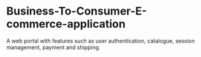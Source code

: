 # Business-To-Consumer-E-commerce-application
A web portal with features such as user authentication, catalogue, session management, payment and shipping.
